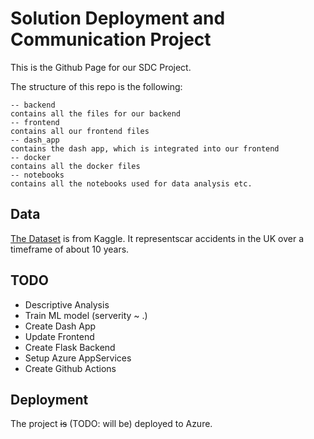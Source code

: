 # Solution Deployment and Communication Project

This is the Github Page for our SDC Project.

The structure of this repo is the following:
````
-- backend
contains all the files for our backend
-- frontend
contains all our frontend files
-- dash_app
contains the dash app, which is integrated into our frontend
-- docker
contains all the docker files
-- notebooks
contains all the notebooks used for data analysis etc. 
````

## Data

[The Dataset](https://www.kaggle.com/benoit72/uk-accidents-10-years-history-with-many-variables) is from Kaggle. It representscar accidents in the UK over a timeframe of about 10 years.

## TODO

* Descriptive Analysis
* Train ML model (serverity ~ .)
* Create Dash App
* Update Frontend
* Create Flask Backend
* Setup Azure AppServices
* Create Github Actions

## Deployment
The project ~~is~~ (TODO: will be) deployed to Azure.


